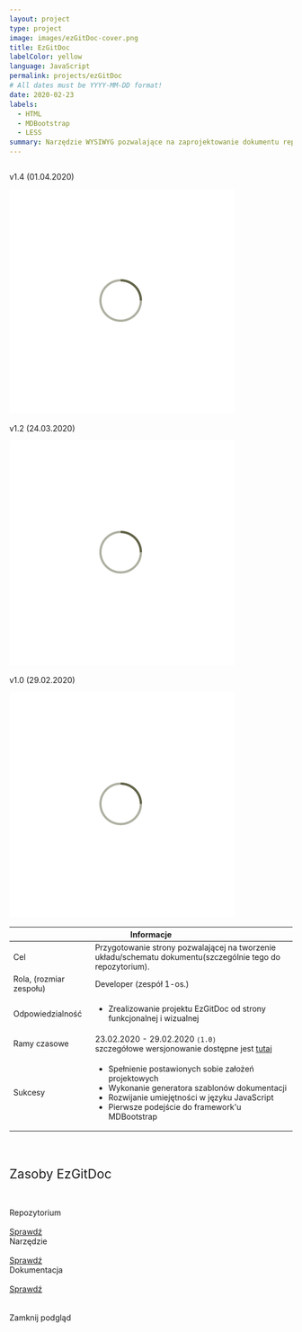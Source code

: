 ```yaml
---
layout: project
type: project
image: images/ezGitDoc-cover.png
title: EzGitDoc
labelColor: yellow
language: JavaScript
permalink: projects/ezGitDoc
# All dates must be YYYY-MM-DD format!
date: 2020-02-23
labels:
  - HTML
  - MDBootstrap
  - LESS
summary: Narzędzie WYSIWYG pozwalające na zaprojektowanie dokumentu repozytorium. Stabilną, pierwszą wersję pomysłu zrealizowano w 6 dni.
---
```


<div class="ui centered grid">
  <div class="six wide column">
    <p class="ui center aligned segment">v1.4 (01.04.2020)</p>
  </div>
  <div class="ten wide column clickable" onclick="showModalWithImage(this)">
    <img class="ui image img-center" src="../images/oval.svg" data-echo="../images/ezGitDoc-page-3.PNG">
  </div>
  <div class="six wide column">
    <p class="ui center aligned segment">v1.2 (24.03.2020)</p>
  </div>
  <div class="ten wide column clickable" onclick="showModalWithImage(this)">
    <img class="ui image img-center" src="../images/oval.svg" data-echo="../images/ezGitDoc-page-2.PNG">
  </div>
  <div class="six wide column">
    <p class="ui center aligned segment">v1.0 (29.02.2020)</p>
  </div>
  <div class="ten wide column clickable" onclick="showModalWithImage(this)"> 
    <img class="ui image img-center" src="../images/oval.svg" data-echo="../images/ezGitDoc-page-1.PNG">
  </div>
</div>

<table class="ui celled striped tablet stackable table">
  <thead>
    <tr><th colspan="3">
      Informacje
    </th>
  </tr></thead>
  <tbody>
    <tr>
      <td>
        <i class="info circle icon"></i> Cel
      </td>
      <td class="justify-text font-balooChettan2">Przygotowanie strony pozwalającej na tworzenie układu/schematu dokumentu(szczególnie tego do repozytorium).</td>
    </tr>
    <tr>
      <td class="collapsing">
        <i class="users icon"></i> Rola, (rozmiar zespołu)
      </td>
      <td class="font-balooChettan2">Developer (zespół 1-os.)</td>
    </tr>
    <tr>
      <td>
        <i class="setting icon"></i> Odpowiedzialność
      </td>
      <td>
      <ul>
        <li class="font-balooChettan2">Zrealizowanie projektu EzGitDoc od strony funkcjonalnej i wizualnej</li>
      </ul>
      </td>
    </tr>
    <tr>
      <td>
        <i class="clock icon"></i> Ramy czasowe
      </td>
      <td class="font-balooChettan2">
      23.02.2020 - 29.02.2020 <kbd><small>(1.0)</small></kbd><br/>
      szczegółowe wersjonowanie dostępne jest <a href="https://trolit.github.io/EzGitDoc-documentation/changelog" target="_blank">tutaj</a>
      </td>
    </tr>
    <tr>
      <td>
        <i class="star icon"></i> Sukcesy
      </td>
      <td>
        <ul class="font-balooChettan2">
          <li>Spełnienie postawionych sobie założeń projektowych</li>
          <li>Wykonanie generatora szablonów dokumentacji</li>
          <li>Rozwijanie umiejętności w języku JavaScript</li>
          <li>Pierwsze podejście do framework'u MDBootstrap</li>
        </ul>
      </td>
    </tr>
  </tbody>
</table>

<div class="ui placeholder segment">
  <div class="ui one column stackable center aligned grid">
    <p style="font-size: 160%; padding: 5% 0% 5% 0%;">Zasoby EzGitDoc</p>
  </div>
  <div class="ui two column stackable center aligned grid">
    <div class="middle aligned row">
      <div class="column">
        <div class="ui icon header font-balooChettan2">
          <i class="github icon"></i>
          Repozytorium
        </div>
        <br>
        <a href="https://github.com/trolit/EzGitDoc" target="_blank">
        <div class="ui animated javascript button" onclick="this.blur();" tabindex="0">
          <div class="visible content font-balooChettan2">Sprawdź</div>
          <div class="hidden content">
            <i class="right arrow icon"></i>
          </div>
        </div>
        </a>
      </div>
      <div class="column">
        <div class="ui icon header font-balooChettan2">
          <i class="js icon"></i>
          Narzędzie
        </div>
        <br>
        <a href="https://trolit.github.io/EzGitDoc/" target="_blank">
        <div class="ui animated javascript button" onclick="this.blur();" tabindex="0">
          <div class="visible content font-balooChettan2">Sprawdź</div>
          <div class="hidden content">
            <i class="right arrow icon"></i>
          </div>
        </div>
        </a>
      </div>
      <div class="column">
        <div class="ui icon header font-balooChettan2">
          <i class="folder open icon"></i>
          Dokumentacja
        </div>
        <br>
        <a href="https://trolit.github.io/EzGitDoc-documentation/" target="_blank">
        <div class="ui animated javascript button" onclick="this.blur();" tabindex="0">
          <div class="visible content font-balooChettan2">Sprawdź</div>
          <div class="hidden content">
            <i class="right arrow icon"></i>
          </div>
        </div>
        </a>
      </div>
    </div>
  </div>
</div>

<!-- Image Modal -->
<div class="tiny modal">
  <div class="image content">
    <div class="ui huge image">
      <img id="imgPlaceholder" src="">
    </div>
  </div>
  <br/>
  <div class="actions">
    <div class="ui javascript left labeled icon button">
      Zamknij podgląd
      <i class="file image icon"></i>
    </div>
  </div>
</div>